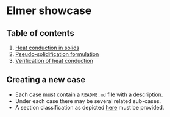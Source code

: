 # Elmer showcase

## Table of contents

1. [Heat conduction in solids](conduction-1/README.md)
1. [Pseudo-solidification formulation](conduction-2/README.md)
1. [Verification of heat conduction](conduction-3/README.md)

## Creating a new case

- Each case must contain a `README.md` file with a description.
- Under each case there may be several related sub-cases.
- A section classification as depicted [here](conduction-1/README.md) must be provided.